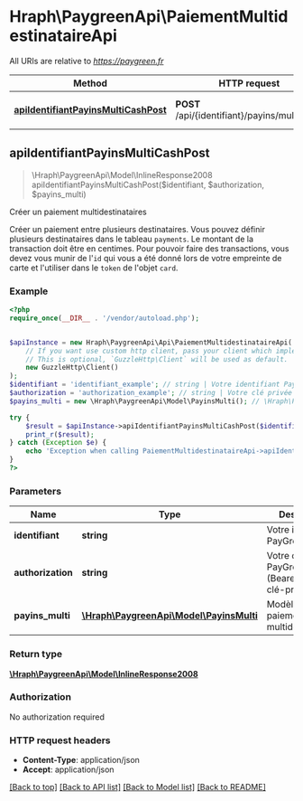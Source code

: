 # Hraph\PaygreenApi\PaiementMultidestinataireApi

All URIs are relative to *https://paygreen.fr*

Method | HTTP request | Description
------------- | ------------- | -------------
[**apiIdentifiantPayinsMultiCashPost**](PaiementMultidestinataireApi.md#apiIdentifiantPayinsMultiCashPost) | **POST** /api/{identifiant}/payins/multi/cash | Créer un paiement multidestinataires



## apiIdentifiantPayinsMultiCashPost

> \Hraph\PaygreenApi\Model\InlineResponse2008 apiIdentifiantPayinsMultiCashPost($identifiant, $authorization, $payins_multi)

Créer un paiement multidestinataires

Créer un paiement entre plusieurs destinataires. Vous pouvez définir plusieurs destinataires dans le tableau `payments`. Le montant de la transaction doit être en centimes. Pour pouvoir faire des transactions, vous devez vous munir de l'`id` qui vous a été donné lors de votre empreinte de carte et l'utiliser dans le `token` de l'objet `card`.

### Example

```php
<?php
require_once(__DIR__ . '/vendor/autoload.php');


$apiInstance = new Hraph\PaygreenApi\Api\PaiementMultidestinataireApi(
    // If you want use custom http client, pass your client which implements `GuzzleHttp\ClientInterface`.
    // This is optional, `GuzzleHttp\Client` will be used as default.
    new GuzzleHttp\Client()
);
$identifiant = 'identifiant_example'; // string | Votre identifiant PayGreen
$authorization = 'authorization_example'; // string | Votre clé privée PayGreen (Bearer : votre-clé-privée)
$payins_multi = new \Hraph\PaygreenApi\Model\PayinsMulti(); // \Hraph\PaygreenApi\Model\PayinsMulti | Modèle d'un paiement multidestinataires

try {
    $result = $apiInstance->apiIdentifiantPayinsMultiCashPost($identifiant, $authorization, $payins_multi);
    print_r($result);
} catch (Exception $e) {
    echo 'Exception when calling PaiementMultidestinataireApi->apiIdentifiantPayinsMultiCashPost: ', $e->getMessage(), PHP_EOL;
}
?>
```

### Parameters


Name | Type | Description  | Notes
------------- | ------------- | ------------- | -------------
 **identifiant** | **string**| Votre identifiant PayGreen |
 **authorization** | **string**| Votre clé privée PayGreen (Bearer : votre-clé-privée) |
 **payins_multi** | [**\Hraph\PaygreenApi\Model\PayinsMulti**](../Model/PayinsMulti.md)| Modèle d&#39;un paiement multidestinataires |

### Return type

[**\Hraph\PaygreenApi\Model\InlineResponse2008**](../Model/InlineResponse2008.md)

### Authorization

No authorization required

### HTTP request headers

- **Content-Type**: application/json
- **Accept**: application/json

[[Back to top]](#) [[Back to API list]](../../README.md#documentation-for-api-endpoints)
[[Back to Model list]](../../README.md#documentation-for-models)
[[Back to README]](../../README.md)

